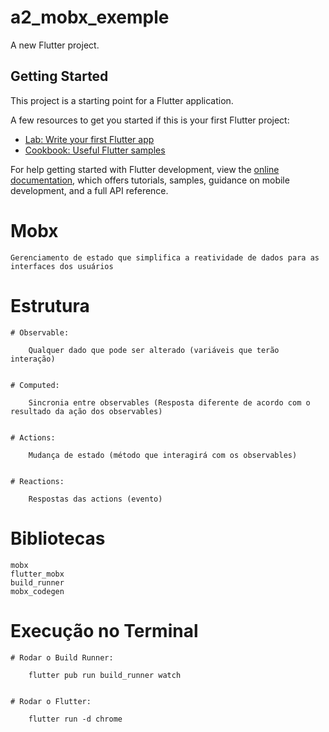 # a2_mobx_exemple

A new Flutter project.

## Getting Started

This project is a starting point for a Flutter application.

A few resources to get you started if this is your first Flutter project:

- [Lab: Write your first Flutter app](https://docs.flutter.dev/get-started/codelab)
- [Cookbook: Useful Flutter samples](https://docs.flutter.dev/cookbook)

For help getting started with Flutter development, view the
[online documentation](https://docs.flutter.dev/), which offers tutorials,
samples, guidance on mobile development, and a full API reference.



# Mobx

    Gerenciamento de estado que simplifica a reatividade de dados para as interfaces dos usuários


# Estrutura

    # Observable:
        
        Qualquer dado que pode ser alterado (variáveis que terão interação)


    # Computed:

        Sincronia entre observables (Resposta diferente de acordo com o resultado da ação dos observables)


    # Actions:

        Mudança de estado (método que interagirá com os observables)


    # Reactions:

        Respostas das actions (evento)


# Bibliotecas

    mobx
    flutter_mobx
    build_runner
    mobx_codegen


# Execução no Terminal

    # Rodar o Build Runner:

        flutter pub run build_runner watch

    
    # Rodar o Flutter:

        flutter run -d chrome